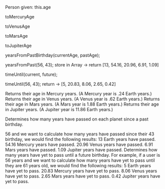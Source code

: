 
Person
given: this.age

toMercuryAge

toVenusAge

toMarsAge

toJupiterAge

yearsFromPastBirthday(currentAge, pastAge);

yearsFromPast(56, 43);
store in Array -> return [13, 54.16, 20.96, 6.91, 1.09]


timeUntil(current, future);

timeUntil(56, 43);
return -> [5, 20.83, 8.06, 2.65, 0.42]


Returns their age in Mercury years. (A Mercury year is .24 Earth years.)
Returns their age in Venus years. (A Venus year is .62 Earth years.)
Returns their age in Mars years. (A Mars year is 1.88 Earth years.)
Returns their age in Jupiter years. (A Jupiter year is 11.86 Earth years.)


Determines how many years have passed on each planet since a past birthday.


56 and we want to calculate how many years have passed since their 43 birthday, we would find the following results:
13 Earth years have passed.
54.16 Mercury years have passed.
20.96 Venus years have passed.
6.91 Mars years have passed.
1.09 Jupiter years have passed.
Determines how many years have yet to pass until a future birthday. For example, if a user is 56 years and we want to calculate how many years have yet to pass until they are 61 years old, we would find the following results:
5 Earth years have yet to pass.
20.83 Mercury years have yet to pass.
8.06 Venus years have yet to pass.
2.65 Mars years have yet to pass.
0.42 Jupiter years have yet to pass.